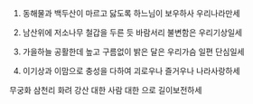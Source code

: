 1. 동해물과 백두산이 마르고 닳도록
하느님이 보우하사 우리나라만세

2. 남산위에 저소나무 철갑을 두른 듯
바람서리 불변함은 우리기상일세

3. 가을하늘 공활한데 높고 구름없이
밝은 달은 우리가슴 일편 단심일세

4. 이기상과 이맘으로 충성을 다하여
괴로우나 즐거우나 나라사랑하세

무궁화 삼천리 화려 강산
대한 사람 대한 으로 길이보전하세
